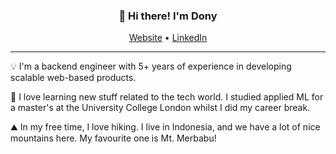 <h3 align="center">👋 Hi there! I'm Dony</h3>
<p align="center">
  <a href="https://donyeun.github.io">Website</a> •
  <a href="https://www.linkedin.com/in/donyaw/">LinkedIn</a>
</p>

---
💡 I'm a backend engineer with 5+ years of experience in developing scalable web-based products.

📖 I love learning new stuff related to the tech world. I studied applied ML for a master's at the University College London whilst I did my career break.

⛰️ In my free time, I love hiking. I live in Indonesia, and we have a lot of nice mountains here. My favourite one is Mt. Merbabu!


<!--
**donyeun/donyeun** is a ✨ _special_ ✨ repository because its `README.md` (this file) appears on your GitHub profile.

Here are some ideas to get you started:

- 🔭 I’m currently working on ...
- 🌱 I’m currently learning ...
- 👯 I’m looking to collaborate on ...
- 🤔 I’m looking for help with ...
- 💬 Ask me about ...
- 📫 How to reach me: ...
- 😄 Pronouns: ...
- ⚡ Fun fact: ...
-->
